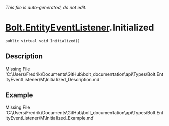 *This file is auto-generated, do not edit.*

# [Bolt.EntityEventListener](Types/Bolt.EntityEventListener.md).Initialized
`public virtual void Initialized()`
## Description
Missing File 'C:\Users\Fredrik\Documents\GitHub\bolt_documentation\api\Types\Bolt.EntityEventListener\M\Initialized_Description.md'
## Example
Missing File 'C:\Users\Fredrik\Documents\GitHub\bolt_documentation\api\Types\Bolt.EntityEventListener\M\Initialized_Example.md'
